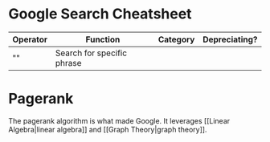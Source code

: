 # Google Search Cheatsheet

|Operator|Function|Category|Depreciating?|
|---|---|---|---|
|""|Search for specific phrase|

# Pagerank
The pagerank algorithm is what made Google. It leverages [[Linear Algebra|linear algebra]] and [[Graph Theory|graph theory]]. 